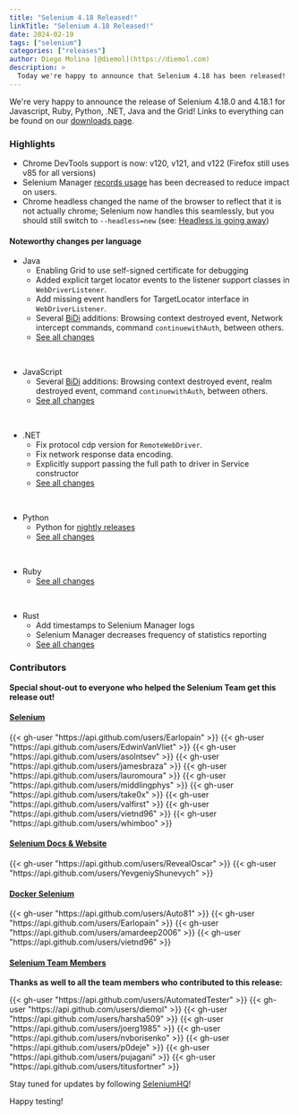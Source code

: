 ```yaml
---
title: "Selenium 4.18 Released!"
linkTitle: "Selenium 4.18 Released!"
date: 2024-02-19
tags: ["selenium"]
categories: ["releases"]
author: Diego Molina [@diemol](https://diemol.com)
description: >
  Today we're happy to announce that Selenium 4.18 has been released!
---
```


We're very happy to announce the release of Selenium 4.18.0 and 4.18.1 for 
Javascript, Ruby, Python, .NET, Java and the Grid!
Links to everything can be found on our [downloads page][downloads].

### Highlights

  * Chrome DevTools support is now: v120, v121, and v122 (Firefox still uses v85 for all versions)
  * Selenium Manager [records usage](https://plausible.io/manager.selenium.dev) has been decreased to reduce impact on users.
  * Chrome headless changed the name of the browser to reflect that it is not actually chrome; Selenium now handles this seamlessly,
but you should still switch to `--headless=new` (see: [Headless is going away](/blog/2023/headless-is-going-away/))

#### Noteworthy changes per language

  * Java 
    * Enabling Grid to use self-signed certificate for debugging
    * Added explicit target locator events to the listener support classes in `WebDriverListener`.
    * Add missing event handlers for TargetLocator interface in `WebDriverListener`.
    * Several [BiDi] additions: Browsing context destroyed event, Network intercept commands, command `continuewithAuth`, between others.
    * [See all changes](https://github.com/SeleniumHQ/selenium/blob/trunk/java/CHANGELOG)


  <br>
  
  * JavaScript
    * Several [BiDi] additions: Browsing context destroyed event, realm destroyed event, command `continuewithAuth`, between others.
    * [See all changes](https://github.com/SeleniumHQ/selenium/blob/trunk/javascript/node/selenium-webdriver/CHANGES.md)
  
  <br>
  
  * .NET
    * Fix protocol cdp version for `RemoteWebDriver`.
    * Fix network response data encoding.
    * Explicitly support passing the full path to driver in Service constructor  
    * [See all changes](https://github.com/SeleniumHQ/selenium/blob/trunk/dotnet/CHANGELOG)

  <br>
  
  * Python
    * Python for [nightly releases](https://test.pypi.org/project/selenium/)
    * [See all changes](https://github.com/SeleniumHQ/selenium/blob/trunk/py/CHANGES)

  <br>
  
  * Ruby
    * [See all changes](https://github.com/SeleniumHQ/selenium/blob/trunk/rb/CHANGES)


  <br>

  * Rust
    * Add timestamps to Selenium Manager logs
    * Selenium Manager decreases frequency of statistics reporting
    * [See all changes](https://github.com/SeleniumHQ/selenium/blob/trunk/rust/CHANGELOG.md)



### Contributors

**Special shout-out to everyone who helped the Selenium Team get this release out!**

#### [Selenium](https://github.com/SeleniumHQ/selenium)

<div class="d-flex justify-content-center">
  <div class="col-11 p-4 bg-transparent">
    <div class="row justify-content-center">
{{< gh-user "https://api.github.com/users/Earlopain" >}}
{{< gh-user "https://api.github.com/users/EdwinVanVliet" >}}
{{< gh-user "https://api.github.com/users/asolntsev" >}}
{{< gh-user "https://api.github.com/users/jamesbraza" >}}
{{< gh-user "https://api.github.com/users/lauromoura" >}}
{{< gh-user "https://api.github.com/users/middlingphys" >}}
{{< gh-user "https://api.github.com/users/take0x" >}}
{{< gh-user "https://api.github.com/users/valfirst" >}}
{{< gh-user "https://api.github.com/users/vietnd96" >}}
{{< gh-user "https://api.github.com/users/whimboo" >}}
    </div>
  </div>
</div>


#### [Selenium Docs & Website](https://github.com/SeleniumHQ/seleniumhq.github.io)

<div class="row justify-content-center">
  <div class="col-11 p-4 bg-transparent">
    <div class="row justify-content-center">
{{< gh-user "https://api.github.com/users/RevealOscar" >}}
{{< gh-user "https://api.github.com/users/YevgeniyShunevych" >}}
    </div>
  </div>
</div>

#### [Docker Selenium](https://github.com/SeleniumHQ/docker-selenium)

<div class="row justify-content-center">
  <div class="col-11 p-4 bg-transparent">
    <div class="row justify-content-center">
{{< gh-user "https://api.github.com/users/Auto81" >}}
{{< gh-user "https://api.github.com/users/Earlopain" >}}
{{< gh-user "https://api.github.com/users/amardeep2006" >}}
{{< gh-user "https://api.github.com/users/vietnd96" >}}
    </div>
  </div>
</div>

#### [Selenium Team Members][team]

**Thanks as well to all the team members who contributed to this release:**

<div class="row justify-content-center">
  <div class="col-11 p-4 bg-transparent">
    <div class="row justify-content-center">
{{< gh-user "https://api.github.com/users/AutomatedTester" >}}
{{< gh-user "https://api.github.com/users/diemol" >}}
{{< gh-user "https://api.github.com/users/harsha509" >}}
{{< gh-user "https://api.github.com/users/joerg1985" >}}
{{< gh-user "https://api.github.com/users/nvborisenko" >}}
{{< gh-user "https://api.github.com/users/p0deje" >}}
{{< gh-user "https://api.github.com/users/pujagani" >}}
{{< gh-user "https://api.github.com/users/titusfortner" >}}
 </div>
  </div>
</div>

Stay tuned for updates by following [SeleniumHQ](https://twitter.com/seleniumhq)!

Happy testing!

[downloads]: /downloads
[bindings]: /downloads#bindings
[team]: /project/structure
[BiDi]: https://github.com/w3c/webdriver-bidi
